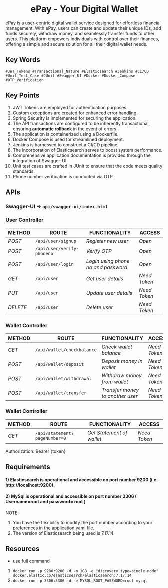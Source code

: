<h1 align="center"> ePay - Your Digital Wallet </h1>
ePay is a user-centric digital wallet service designed for effortless financial management.
With ePay, users can create and update their unique IDs, add funds securely, withdraw money, 
and seamlessly transfer funds to other users. This platform empowers individuals with control over their finances, 
offering a simple and secure solution for all their digital wallet needs.

## Key Words
    #JWT_Tokens #Transactional_Nature #Elasticsearch #Jenkins #CI/CD
    #Unit_Test_Case #JUnit #Swagger_UI #Docker #Docker_Compose #OTP_Verification


## Key Points

1) JWT Tokens are employed for authentication purposes.
2) Custom exceptions are created for enhanced error handling.
3) Spring Security is implemented for securing the application.
4) The API transactions are configured to be inherently transactional, ensuring **automatic rollback** in the event of errors.
5) The application is containerized using a Dockerfile.
6) Docker Compose is used for streamlined deployment.
7) Jenkins is harnessed to construct a CI/CD pipeline.
8) The incorporation of Elasticsearch serves to boost system performance.
9) Comprehensive application documentation is provided through the integration of Swagger-UI.
10) Unit test cases are crafted in JUnit to ensure that the code meets quality standards.
11) Phone number verification is conducted via OTP.



## APIs

### Swagger-UI -> ```api/swagger-ui/index.html```

### User Controller

| METHOD   | ROUTE                                   | FUNCTIONALITY                       | ACCESS       |
|----------|-----------------------------------------|-------------------------------------|--------------|
| *POST*   | ```/api/user/signup```                  | _Register new user_                 | _Open_       |
| *POST*   | ```/api/user/verify-phoneno```          | _Verify OTP_                        | _Open_       |
| *POST*   | ```/api/user/login```                   | _Login using phone no and password_ | _Open_       |
| *GET*    | ```/api/user```                         | _Get user details_                  | _Need Token_ |
| *PUT*    | ```/api/user```                         | _Update user details_               | _Need Token_ |
| *DELETE* | ```/api/user```                         | _Delete user_                       | _Need Token_ |

### Wallet Controller

| METHOD | ROUTE                          | FUNCTIONALITY                    | ACCESS       |
|--------|--------------------------------|----------------------------------|--------------|
| *GET*  | ```/api/wallet/checkbalance``` | _Check wallet balance_           | _Need Token_ |
| *POST* | ```/api/wallet/deposit```      | _Deposit money in wallet_        | _Need Token_ |
| *POST* | ```/api/wallet/withdrawal```   | _Withdraw money from wallet_     | _Need Token_ |
| *POST* | ```/api/wallet/transfer```     | _Transfer money to another user_ | _Need Token_ |

### Wallet Controller

| METHOD | ROUTE                             | FUNCTIONALITY             | ACCESS       |
|--------|-----------------------------------|---------------------------|--------------|
| *GET*  | ```/api/statement?pageNumber=0``` | _Get Statement of wallet_ | _Need Token_ |

Authorization: Bearer {token}


## Requirements

#### 1) Elasticsearch is operational and accessible on port number 9200 (i.e. http://localhost:9200).
#### 2) MySql is operational and accessible on port number 3306 ( Username=root and password= root )


NOTE: 
1) You have the flexibility to modify the port number according to your preferences in the application.yaml file.
2) The version of Elasticsearch being used is 7.17.14.



## Resources
- use full command 
1)  ```docker run -p 9200:9200 -d -m 1GB -e "discovery.type=single-node" docker.elastic.co/elasticsearch/elasticsearch:7.17.14```
2) ```docker run -p 3306:3306 -d -e MYSQL_ROOT_PASSWORD=root mysql```


